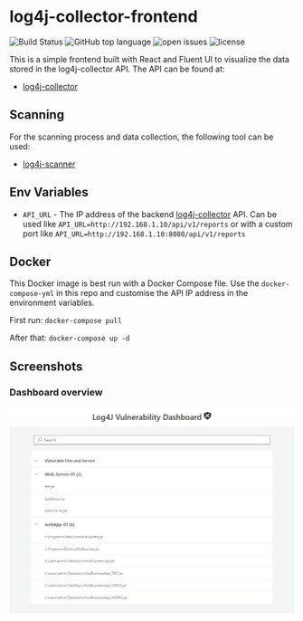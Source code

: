 # log4j-collector-frontend

![Build Status](https://github.com/bluestoneag/log4j-collector/workflows/CI/badge.svg)
![GitHub top language](https://img.shields.io/github/languages/top/bluestoneag/log4j-collector-frontend)
![open issues](https://img.shields.io/github/issues-raw/bluestoneag/log4j-collector-frontend)
![license](https://img.shields.io/github/license/bluestoneag/log4j-collector-frontend)

This is a simple frontend built with React and Fluent UI to visualize the data stored in the log4j-collector API.
The API can be found at:

- [log4j-collector](https://github.com/bluestoneag/log4j-collector)

## Scanning
For the scanning process and data collection, the following tool can be used:
- [log4j-scanner](https://github.com/bluestoneag/log4j-scanner)

## Env Variables

- `API_URL` - The IP address of the backend [log4j-collector](https://github.com/bluestoneag/log4j-collector) API. Can be used like `API_URL=http://192.168.1.10/api/v1/reports` or with a custom port like `API_URL=http://192.168.1.10:8080/api/v1/reports`

## Docker

This Docker image is best run with a Docker Compose file. Use the `docker-compose-yml` in this repo and customise the API IP address in the environment variables.

First run:
`docker-compose pull`

After that:
`docker-compose up -d`

## Screenshots

### Dashboard overview

![alt text](https://raw.githubusercontent.com/bluestoneag/log4j-collector-frontend/main/assets/dashboard.jpg "Dashboard")
